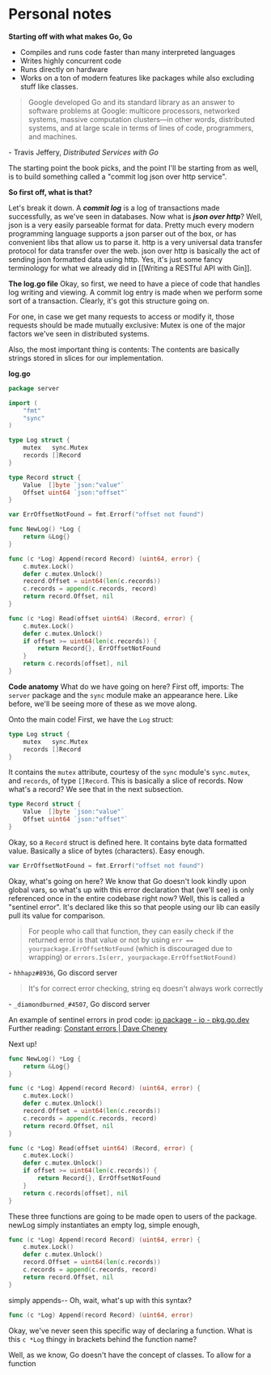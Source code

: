 # Personal notes

**Starting off with what makes Go, Go**

- Compiles and runs code faster than many interpreted languages
- Writes highly concurrent code
- Runs directly on hardware
- Works on a ton of modern features like packages while also excluding stuff like classes.

> Google developed Go and its standard library as an answer to software problems at Google: multicore processors, networked systems, massive computation clusters—in other words, distributed systems, and at large scale in terms of lines of code, programmers, and machines.

\- Travis Jeffery, *Distributed Services with Go*

The starting point the book picks, and the point I'll be starting from as well, is to build something called a "commit log json over http service".

**So first off, what is that?**

Let's break it down. A ***commit log*** is a log of transactions made successfully, as we've seen in databases.
Now what is ***json over http***? Well, json is a very easily parseable format for data. Pretty much every modern programming language supports a json parser out of the box, or has convenient libs that allow us to parse it. http is a very universal data transfer protocol for data transfer over the web. json over http is basically the act of sending json formatted data using http. Yes, it's just some fancy terminology for what we already did in [[Writing a RESTful API with Gin]].


**The log.go file**
Okay, so first, we need to have a piece of code that handles log writing and viewing. A commit log entry is made when we perform some sort of a transaction. Clearly, it's got this structure going on. 

For one, in case we get many requests to access or modify it, those requests should be made mutually exclusive: Mutex is one of the major factors we've seen in distributed systems.

Also, the most important thing is contents: The contents are basically strings stored in slices for our implementation.

**log.go**
```go
package server

import (
	"fmt"
	"sync"
)

type Log struct {
	mutex   sync.Mutex
	records []Record
}

type Record struct {
	Value  []byte `json:"value"`
	Offset uint64 `json:"offset"`
}

var ErrOffsetNotFound = fmt.Errorf("offset not found")

func NewLog() *Log {
	return &Log{}
}

func (c *Log) Append(record Record) (uint64, error) {
	c.mutex.Lock()
	defer c.mutex.Unlock()
	record.Offset = uint64(len(c.records))
	c.records = append(c.records, record)
	return record.Offset, nil
}

func (c *Log) Read(offset uint64) (Record, error) {
	c.mutex.Lock()
	defer c.mutex.Unlock()
	if offset >= uint64(len(c.records)) {
		return Record{}, ErrOffsetNotFound
	}
	return c.records[offset], nil
}
```

**Code anatomy**
What do we have going on here? First off, imports: The `server` package and the `sync` module make an appearance here. Like before, we'll be seeing more of these as we move along.

Onto the main code! First, we have the `Log` struct:
```go
type Log struct {
	mutex   sync.Mutex
	records []Record
}
```
It contains the `mutex` attribute, courtesy of the `sync` module's `sync.mutex`, and `records`, of type `[]Record`. This is basically a slice of records. Now what's a record? We see that in the next subsection.

```go
type Record struct {
	Value  []byte `json:"value"`
	Offset uint64 `json:"offset"`
}
```
Okay, so a `Record` struct is defined here. It contains byte data formatted value. Basically a slice of bytes (characters). Easy enough.

```go
var ErrOffsetNotFound = fmt.Errorf("offset not found")
```
Okay, what's going on here? We know that Go doesn't look kindly upon global vars, so what's up with this error declaration that (we'll see) is only referenced once in the entire codebase right now?
Well, this is called a "sentinel error". It's declared like this so that people using our lib can easily pull its value for comparison.

> For people who call that function, they can easily check if the returned error is that value or not by using `err == yourpackage.ErrOffsetNotFound` (which is discouraged due to wrapping) or `errors.Is(err, yourpackage.ErrOffsetNotFound)`

\- `hhhapz#8936`, Go discord server
> It's for correct error checking, string eq doesn't always work correctly

\- `_diamondburned_#4507`, Go discord server

An example of sentinel errors in prod code: [io package - io - pkg.go.dev](https://pkg.go.dev/io@go1.17.5#pkg-variables)
Further reading: [Constant errors | Dave Cheney](https://dave.cheney.net/2016/04/07/constant-errors)

Next up! 

```go
func NewLog() *Log {
	return &Log{}
}

func (c *Log) Append(record Record) (uint64, error) {
	c.mutex.Lock()
	defer c.mutex.Unlock()
	record.Offset = uint64(len(c.records))
	c.records = append(c.records, record)
	return record.Offset, nil
}

func (c *Log) Read(offset uint64) (Record, error) {
	c.mutex.Lock()
	defer c.mutex.Unlock()
	if offset >= uint64(len(c.records)) {
		return Record{}, ErrOffsetNotFound
	}
	return c.records[offset], nil
}
```

These three functions are going to be made open to users of the package. newLog simply instantiates an empty log, simple enough, 
```go
func (c *Log) Append(record Record) (uint64, error) {
	c.mutex.Lock()
	defer c.mutex.Unlock()
	record.Offset = uint64(len(c.records))
	c.records = append(c.records, record)
	return record.Offset, nil
}
```
simply appends-- Oh, wait, what's up with this syntax?
```go
func (c *Log) Append(record Record) (uint64, error)
```
Okay, we've never seen this specific way of declaring a function. What is this `c *Log` thingy in brackets behind the function name?

Well, as we know, Go doesn't have the concept of classes. To allow for a function